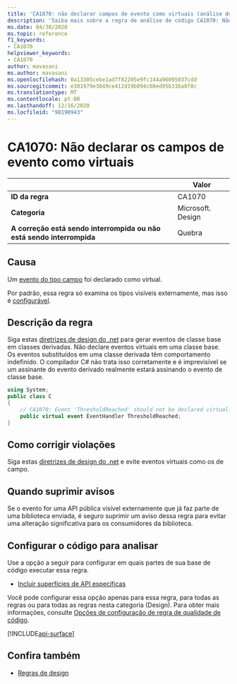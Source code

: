 ```yaml
---
title: 'CA1070: não declarar campos de evento como virtuais (análise de código)'
description: 'Saiba mais sobre a regra de análise de código CA1070: Não declare os campos de evento como virtuais'
ms.date: 04/30/2020
ms.topic: reference
f1_keywords:
- CA1070
helpviewer_keywords:
- CA1070
author: mavasani
ms.author: mavasani
ms.openlocfilehash: 0a13305cebe1ad7f82205e9fc144a96095037cdd
ms.sourcegitcommit: e301979e3049ce412d19b094c60ed95b316a8f8c
ms.translationtype: MT
ms.contentlocale: pt-BR
ms.lasthandoff: 12/16/2020
ms.locfileid: "98190943"
---
```

# <a name="ca1070-do-not-declare-event-fields-as-virtual"></a>CA1070: Não declarar os campos de evento como virtuais

| | Valor |
|-|-|
| **ID da regra** |CA1070|
| **Categoria** |Microsoft. Design|
| **A correção está sendo interrompida ou não está sendo interrompida** |Quebra|

## <a name="cause"></a>Causa

Um [evento do tipo campo](../../../csharp/event-pattern.md#defining-and-raising-field-like-events) foi declarado como virtual.

Por padrão, essa regra só examina os tipos visíveis externamente, mas isso é [configurável](#configure-code-to-analyze).

## <a name="rule-description"></a>Descrição da regra

Siga estas [diretrizes de design do .net](../../../csharp/programming-guide/events/how-to-raise-base-class-events-in-derived-classes.md) para gerar eventos de classe base em classes derivadas. Não declare eventos virtuais em uma classe base. Os eventos substituídos em uma classe derivada têm comportamento indefinido. O compilador C# não trata isso corretamente e é imprevisível se um assinante do evento derivado realmente estará assinando o evento de classe base.

```csharp
using System;
public class C
{
    // CA1070: Event 'ThresholdReached' should not be declared virtual.
    public virtual event EventHandler ThresholdReached;
}
```

## <a name="how-to-fix-violations"></a>Como corrigir violações

Siga estas [diretrizes de design do .net](../../../csharp/programming-guide/events/how-to-raise-base-class-events-in-derived-classes.md) e evite eventos virtuais como os de campo.

## <a name="when-to-suppress-warnings"></a>Quando suprimir avisos

Se o evento for uma API pública visível externamente que já faz parte de uma biblioteca enviada, é seguro suprimir um aviso dessa regra para evitar uma alteração significativa para os consumidores da biblioteca.

## <a name="configure-code-to-analyze"></a>Configurar o código para analisar

Use a opção a seguir para configurar em quais partes de sua base de código executar essa regra.

- [Incluir superfícies de API específicas](#include-specific-api-surfaces)

Você pode configurar essa opção apenas para essa regra, para todas as regras ou para todas as regras nesta categoria (Design). Para obter mais informações, consulte [Opções de configuração de regra de qualidade de código](../code-quality-rule-options.md).

[!INCLUDE[api-surface](~/includes/code-analysis/api-surface.md)]

## <a name="see-also"></a>Confira também

- [Regras de design](design-warnings.md)
